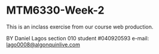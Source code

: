 # MTM6330-Week-2
This is an inclass exercise from our course web production.

BY Daniel Lagos
section 010
student #040920593
e-mail: lago0008@algonquinlive.com
